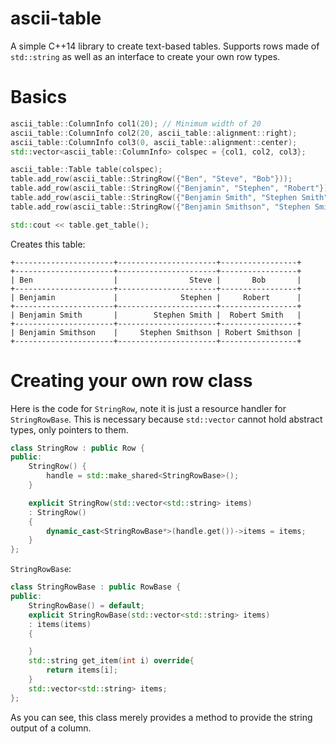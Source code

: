 # ascii-table

A simple C++14 library to create text-based tables. Supports rows made of `std::string` as well as an interface to create your own row types.

# Basics

```cpp
ascii_table::ColumnInfo col1(20); // Minimum width of 20
ascii_table::ColumnInfo col2(20, ascii_table::alignment::right);
ascii_table::ColumnInfo col3(0, ascii_table::alignment::center);
std::vector<ascii_table::ColumnInfo> colspec = {col1, col2, col3};

ascii_table::Table table(colspec);
table.add_row(ascii_table::StringRow({"Ben", "Steve", "Bob"}));
table.add_row(ascii_table::StringRow({"Benjamin", "Stephen", "Robert"}));
table.add_row(ascii_table::StringRow({"Benjamin Smith", "Stephen Smith", "Robert Smith"}));
table.add_row(ascii_table::StringRow({"Benjamin Smithson", "Stephen Smithson", "Robert Smithson"}));

std::cout << table.get_table();
```

Creates this table:

```
+----------------------+----------------------+-----------------+
+----------------------+----------------------+-----------------+
| Ben                  |                Steve |       Bob       |
+----------------------+----------------------+-----------------+
| Benjamin             |              Stephen |     Robert      |
+----------------------+----------------------+-----------------+
| Benjamin Smith       |        Stephen Smith |  Robert Smith   |
+----------------------+----------------------+-----------------+
| Benjamin Smithson    |     Stephen Smithson | Robert Smithson |
+----------------------+----------------------+-----------------+
```

# Creating your own row class

Here is the code for `StringRow`, note it is just a resource handler for `StringRowBase`. This is necessary because `std::vector` cannot hold abstract types, only pointers to them.

```cpp
class StringRow : public Row {
public:
	StringRow() {
		handle = std::make_shared<StringRowBase>();
	}

	explicit StringRow(std::vector<std::string> items)
	: StringRow()
	{
		dynamic_cast<StringRowBase*>(handle.get())->items = items;
	}
};
```

`StringRowBase`:

```cpp
class StringRowBase : public RowBase {
public:
	StringRowBase() = default;
	explicit StringRowBase(std::vector<std::string> items)
	: items(items)
	{

	}
	std::string get_item(int i) override{
		return items[i];
	}
	std::vector<std::string> items;
};
```

As you can see, this class merely provides a method to provide the string output of a column.

